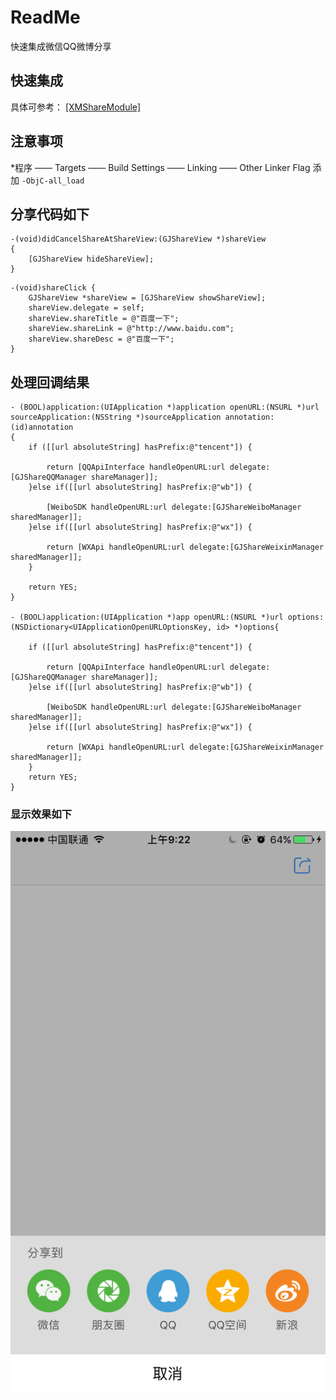 # ReadMe   
快速集成微信QQ微博分享
## 快速集成
具体可参考： [[XMShareModule]](https://github.com/xumeng/XMShareModule)
## 注意事项

*程序 —— Targets —— Build Settings —— Linking —— Other Linker Flag 添加 `-ObjC-all_load`

## 分享代码如下 

```
-(void)didCancelShareAtShareView:(GJShareView *)shareView
{
    [GJShareView hideShareView];
}
```
```
-(void)shareClick {
    GJShareView *shareView = [GJShareView showShareView];
    shareView.delegate = self;
    shareView.shareTitle = @"百度一下";
    shareView.shareLink = @"http://www.baidu.com";
    shareView.shareDesc = @"百度一下";
}   
```

## 处理回调结果              

```
- (BOOL)application:(UIApplication *)application openURL:(NSURL *)url sourceApplication:(NSString *)sourceApplication annotation:(id)annotation
{
    if ([[url absoluteString] hasPrefix:@"tencent"]) {
        
        return [QQApiInterface handleOpenURL:url delegate:[GJShareQQManager shareManager]];
    }else if([[url absoluteString] hasPrefix:@"wb"]) {
        
        [WeiboSDK handleOpenURL:url delegate:[GJShareWeiboManager sharedManager]];
    }else if([[url absoluteString] hasPrefix:@"wx"]) {
        
        return [WXApi handleOpenURL:url delegate:[GJShareWeixinManager sharedManager]];
    }
    
    return YES;
}

- (BOOL)application:(UIApplication *)app openURL:(NSURL *)url options:(NSDictionary<UIApplicationOpenURLOptionsKey, id> *)options{
    
    if ([[url absoluteString] hasPrefix:@"tencent"]) {
        
        return [QQApiInterface handleOpenURL:url delegate:[GJShareQQManager shareManager]];
    }else if([[url absoluteString] hasPrefix:@"wb"]) {
        
        [WeiboSDK handleOpenURL:url delegate:[GJShareWeiboManager sharedManager]];
    }else if([[url absoluteString] hasPrefix:@"wx"]) {
        
        return [WXApi handleOpenURL:url delegate:[GJShareWeixinManager sharedManager]];
    }
    return YES;
}   

```
### 显示效果如下 

![](https://github.com/moling111/shareDemo/blob/master/share/CC81725D9E71AFDF410BC8D6382E7FBF.png)


